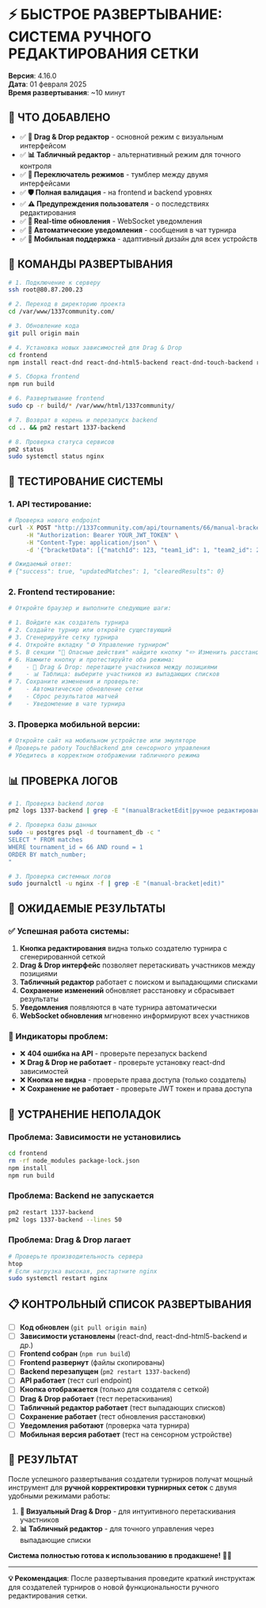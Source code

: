 # ⚡ БЫСТРОЕ РАЗВЕРТЫВАНИЕ: СИСТЕМА РУЧНОГО РЕДАКТИРОВАНИЯ СЕТКИ

**Версия**: 4.16.0  
**Дата**: 01 февраля 2025  
**Время развертывания**: ~10 минут

## 🎯 **ЧТО ДОБАВЛЕНО**

- ✅ **🎯 Drag & Drop редактор** - основной режим с визуальным интерфейсом
- ✅ **📊 Табличный редактор** - альтернативный режим для точного контроля
- ✅ **🔄 Переключатель режимов** - тумблер между двумя интерфейсами
- ✅ **🛡️ Полная валидация** - на frontend и backend уровнях
- ✅ **⚠️ Предупреждения пользователя** - о последствиях редактирования
- ✅ **📡 Real-time обновления** - WebSocket уведомления
- ✅ **💬 Автоматические уведомления** - сообщения в чат турнира
- ✅ **📱 Мобильная поддержка** - адаптивный дизайн для всех устройств

## 🚀 **КОМАНДЫ РАЗВЕРТЫВАНИЯ**

```bash
# 1. Подключение к серверу
ssh root@80.87.200.23

# 2. Переход в директорию проекта
cd /var/www/1337community.com/

# 3. Обновление кода
git pull origin main

# 4. Установка новых зависимостей для Drag & Drop
cd frontend
npm install react-dnd react-dnd-html5-backend react-dnd-touch-backend react-device-detect

# 5. Сборка frontend
npm run build

# 6. Развертывание frontend
sudo cp -r build/* /var/www/html/1337community/

# 7. Возврат в корень и перезапуск backend
cd .. && pm2 restart 1337-backend

# 8. Проверка статуса сервисов
pm2 status
sudo systemctl status nginx
```

## 🧪 **ТЕСТИРОВАНИЕ СИСТЕМЫ**

### **1. API тестирование:**
```bash
# Проверка нового endpoint
curl -X POST "http://1337community.com/api/tournaments/66/manual-bracket-edit" \
     -H "Authorization: Bearer YOUR_JWT_TOKEN" \
     -H "Content-Type: application/json" \
     -d '{"bracketData": [{"matchId": 123, "team1_id": 1, "team2_id": 2}]}'

# Ожидаемый ответ:
# {"success": true, "updatedMatches": 1, "clearedResults": 0}
```

### **2. Frontend тестирование:**
```bash
# Откройте браузер и выполните следующие шаги:

# 1. Войдите как создатель турнира
# 2. Создайте турнир или откройте существующий
# 3. Сгенерируйте сетку турнира
# 4. Откройте вкладку "⚙️ Управление турниром"
# 5. В секции "🚨 Опасные действия" найдите кнопку "✏️ Изменить расстановку"
# 6. Нажмите кнопку и протестируйте оба режима:
#    - 🎯 Drag & Drop: перетащите участников между позициями
#    - 📊 Таблица: выберите участников из выпадающих списков
# 7. Сохраните изменения и проверьте:
#    - Автоматическое обновление сетки
#    - Сброс результатов матчей
#    - Уведомление в чате турнира
```

### **3. Проверка мобильной версии:**
```bash
# Откройте сайт на мобильном устройстве или эмуляторе
# Проверьте работу TouchBackend для сенсорного управления
# Убедитесь в корректном отображении табличного режима
```

## 📊 **ПРОВЕРКА ЛОГОВ**

```bash
# 1. Проверка backend логов
pm2 logs 1337-backend | grep -E "(manualBracketEdit|ручное редактирование)"

# 2. Проверка базы данных
sudo -u postgres psql -d tournament_db -c "
SELECT * FROM matches 
WHERE tournament_id = 66 AND round = 1 
ORDER BY match_number;
"

# 3. Проверка системных логов
sudo journalctl -u nginx -f | grep -E "(manual-bracket|edit)"
```

## 🎯 **ОЖИДАЕМЫЕ РЕЗУЛЬТАТЫ**

### **✅ Успешная работа системы:**
1. **Кнопка редактирования** видна только создателю турнира с сгенерированной сеткой
2. **Drag & Drop интерфейс** позволяет перетаскивать участников между позициями
3. **Табличный редактор** работает с поиском и выпадающими списками
4. **Сохранение изменений** обновляет расстановку и сбрасывает результаты
5. **Уведомления** появляются в чате турнира автоматически
6. **WebSocket обновления** мгновенно информируют всех участников

### **🚨 Индикаторы проблем:**
- ❌ **404 ошибка на API** - проверьте перезапуск backend
- ❌ **Drag & Drop не работает** - проверьте установку react-dnd зависимостей
- ❌ **Кнопка не видна** - проверьте права доступа (только создатель)
- ❌ **Сохранение не работает** - проверьте JWT токен и права доступа

## 🔧 **УСТРАНЕНИЕ НЕПОЛАДОК**

### **Проблема: Зависимости не установились**
```bash
cd frontend
rm -rf node_modules package-lock.json
npm install
npm run build
```

### **Проблема: Backend не запускается**
```bash
pm2 restart 1337-backend
pm2 logs 1337-backend --lines 50
```

### **Проблема: Drag & Drop лагает**
```bash
# Проверьте производительность сервера
htop
# Если нагрузка высокая, рестартните nginx
sudo systemctl restart nginx
```

## 📋 **КОНТРОЛЬНЫЙ СПИСОК РАЗВЕРТЫВАНИЯ**

- [ ] **Код обновлен** (`git pull origin main`)
- [ ] **Зависимости установлены** (react-dnd, react-dnd-html5-backend и др.)
- [ ] **Frontend собран** (`npm run build`)
- [ ] **Frontend развернут** (файлы скопированы)
- [ ] **Backend перезапущен** (`pm2 restart 1337-backend`)
- [ ] **API работает** (тест curl endpoint)
- [ ] **Кнопка отображается** (только для создателя с сеткой)
- [ ] **Drag & Drop работает** (тест перетаскивания)
- [ ] **Табличный редактор работает** (тест выпадающих списков)
- [ ] **Сохранение работает** (тест обновления расстановки)
- [ ] **Уведомления работают** (проверка чата турнира)
- [ ] **Мобильная версия работает** (тест на сенсорном устройстве)

## 🎉 **РЕЗУЛЬТАТ**

После успешного развертывания создатели турниров получат мощный инструмент для **ручной корректировки турнирных сеток** с двумя удобными режимами работы:

1. **🎯 Визуальный Drag & Drop** - для интуитивного перетаскивания участников
2. **📊 Табличный редактор** - для точного управления через выпадающие списки

**Система полностью готова к использованию в продакшене!** 🚀✨

---

**💡 Рекомендация**: После развертывания проведите краткий инструктаж для создателей турниров о новой функциональности ручного редактирования сетки. 